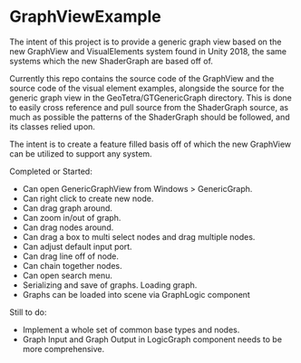 # GraphViewExample

The intent of this project is to provide a generic graph view based on the new GraphView and VisualElements system found in Unity 2018, the same systems which the new ShaderGraph are based off of.

Currently this repo contains the source code of the GraphView and the source code of the visual element examples, alongside the source for the generic graph view in the GeoTetra/GTGenericGraph directory. This is done to easily cross reference and pull source from the ShaderGraph source, as much as possible the patterns of the ShaderGraph should be followed, and its classes relied upon.

The intent is to create a feature filled basis off of which the new GraphView can be utilized to support any system. 

Completed or Started:
- Can open GenericGraphView from Windows > GenericGraph.
- Can right click to create new node.
- Can drag graph around.
- Can zoom in/out of graph.
- Can drag nodes around.
- Can drag a box to multi select nodes and drag multiple nodes.
- Can adjust default input port.
- Can drag line off of node.
- Can chain together nodes.
- Can open search menu.
- Serializing and save of graphs. Loading graph.
- Graphs can be loaded into scene via GraphLogic component

Still to do:
- Implement a whole set of common base types and nodes.
- Graph Input and Graph Output in LogicGraph component needs to be more comprehensive.
